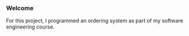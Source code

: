 ### Welcome

For this project, I programmed an ordering system as part of my software engineering course.
